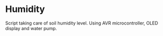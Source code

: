 # Humidity
Script taking care of soil humidity level. Using AVR microcontroller, OLED display and water pump.